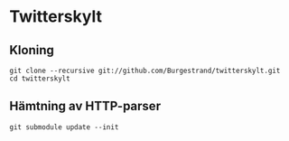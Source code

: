 # Twitterskylt

## Kloning

    git clone --recursive git://github.com/Burgestrand/twitterskylt.git
    cd twitterskylt

## Hämtning av HTTP-parser

    git submodule update --init
